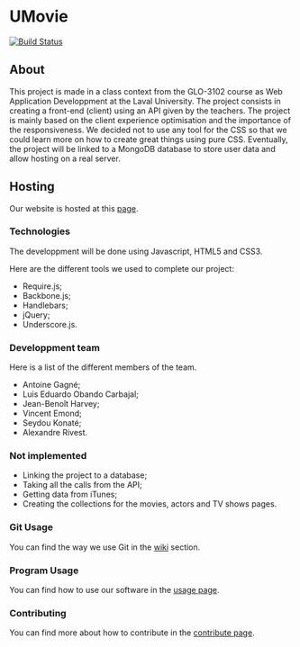 # UMovie

[![Build Status](https://travis-ci.com/GLO3102/team01.svg?token=z8MuAdp4BiCLDyKa2y46&branch=master)](https://travis-ci.com/GLO3102/team01)

## About

This project is made in a class context from the GLO-3102 course as Web Application Developpment at the Laval University. The project consists in creating a front-end (client) using an API given by the teachers. The project is mainly based on the client experience optimisation and the importance of the responsiveness. We decided not to use any tool for the CSS so that we could learn more on how to create great things using pure CSS. Eventually, the project will be linked to a MongoDB database to store user data and allow hosting on a real server.

## Hosting

Our website is hosted at this [page](https://umovie-team01-h2016.herokuapp.com/UMovie/).

### Technologies

The developpment will be done using Javascript, HTML5 and CSS3.

Here are the different tools we used to complete our project:

- Require.js;
- Backbone.js;
- Handlebars;
- jQuery;
- Underscore.js.

### Developpment team

Here is a list of the different members of the team.

- Antoine Gagné;
- Luis Eduardo Obando Carbajal;
- Jean-Benoît Harvey;
- Vincent Emond;
- Seydou Konaté;
- Alexandre Rivest.

### Not implemented

- Linking the project to a database;
- Taking all the calls from the API;
- Getting data from iTunes;
- Creating the collections for the movies, actors and TV shows pages.

### Git Usage

You can find the way we use Git in the [wiki](https://github.com/GLO3102/team01/wiki) section.

### Program Usage

You can find how to use our software in the [usage page](USAGES.md).

### Contributing

You can find more about how to contribute in the [contribute page](CONTRIBUTING.md).

